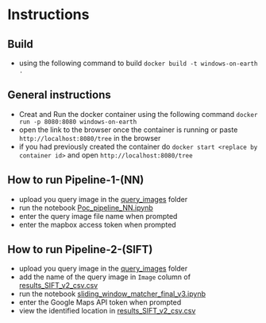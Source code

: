 # Instructions

## Build
- using the following command to build `docker build -t windows-on-earth .`

## General instructions
- Creat and Run the docker container using the following command `docker run -p 8080:8080 windows-on-earth`
- open the link to the browser once the container is running or paste `http://localhost:8080/tree` in the browser
- if you had previously created the container do `docker start <replace by container id>` and open `http://localhost:8080/tree`

## How to run Pipeline-1-(NN)
- upload you query image in the [query_images](./query_images/) folder
- run the notebook [Poc_pipeline_NN.ipynb](./pipeline-1-(NN)/Poc_pipeline_NN.ipynb)
- enter the query image file name when prompted
- enter the mapbox access token when prompted

## How to run Pipeline-2-(SIFT)
- upload you query image in the [query_images](./query_images/) folder
- add the name of the query image in `Image` column of [results_SIFT_v2_csv.csv](./pipeline-2-(SIFT)/results_SIFT_v2_csv.csv)
- run the notebook [sliding_window_matcher_final_v3.ipynb](./pipeline-2-(SIFT)/sliding_window_matcher_final_v3.ipynb)
- enter the Google Maps API token when prompted
- view the identified location in [results_SIFT_v2_csv.csv](./pipeline-2-(SIFT)/results_SIFT_v2_csv.csv)